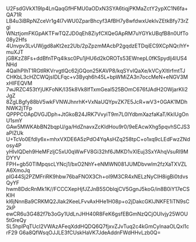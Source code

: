 U2FsdGVkX19Ip4LnQaqGfHFMU0aODxN3SYA6tiqjPKMaZctY2ypXC1N6fa+QA71R
LB4u3iBRpNZceVr1g4I7vWU0ZparBhcyf3AfBH7y8wfdwxUeklvZEtkBfy73rZgi
WNztjomFKGpAKTFwTQZJD0qEh8ZiyfCXQeGApRM7uYGYkUBqfB8n0UfTo08y2Hfs
4Unvpv3LvUWjgd8aKt2ez2Ub/2pZpzmMAcbP2gqdzETDqiEC9XCpNQr/hY+muXJT
jGBKzZ8Fs+ddBfnTPq4lksc0Pu1jHU6d2kOROTs53EWnepL0fKSpydlj4IUS4NHd
4QalhPIhT1RGtlRKVrvgtlQc62jGQon25KAVP8/kqSYvIQaXe/kVCyXltIrfmtTJ
CHKbL3cHZCWQjsIDLFqc+v3Byqh6h45L+bpWMiZA3n7occMeN+eNGV3MxHIFEQVM
7wJRZC453tYjUKFoNK/I35k8Vk8lfTxmGeaI525BOmC676fJAdH2OWjarKIi2JgZ
8ZgLBgfy88bV5wkFVNWJhnrhK+VxNaUQYpvZK7E5JcR+wV3+0GAK1MDhNWK2jTFp
QPPPCOApDVGJDph+JtGkoB24JRK7VvyiT9m7L0lYdbmXazfaKaT/KkIUgOnU1smY
GAw5MWKAbBN2bqpU/ga/HdZnavxZcKIdHou9r0/9eEAcwXhg5pqvhSCJS3aPlZUk
U+TcVo0EfdIy6x+mhxVXDE6A5zPdO4YqAsHZq258tpC+o1xq9cLEdFwzZNdosy4P
yHIvlQDeh9HeMFzljC5xU0qWwFV8Gi32hf6JMKD1vXlEuj3SxYAhqVsuRI9MDYYV
FPH+gb50TIMpqscLYNcj1/bxO2NhY+eNMWN081JUMDbvwlm2fzXaTXVZLA6XmoJq
pIG44Sj2PZMFriRK9hbw76baFNOX3Ch+oI9M3CR4xNELzNyClH8igBi0tdvsQyYF
hwm8DdcRnMk1K//FCCCXepHjfJZJnB5SOblqjCV5GgnJ5koG/in8B0iY17eCSKIH
kl6jNnnBa9CRKMQ2Jlak2KeeLFvvAxHHe1H08p+o2jDakcGKlJNKFE1iTN9sC2kP
ewCR6u3G482f7b3oGy1UdLnJHH40R8FeK6gsfEBGmNzQCjOUIvjy25WOU5tGreQy
SL5hpIPqTUcI2VWAzAFeqXddHQDQ6Q7fjxvZJvTuq2c4kGmCylnaaOLQxl1crF29
G6a8QfWsqOJJLE3fCUskHaVK7JdeAddnFWdHHvLzb0Q=

